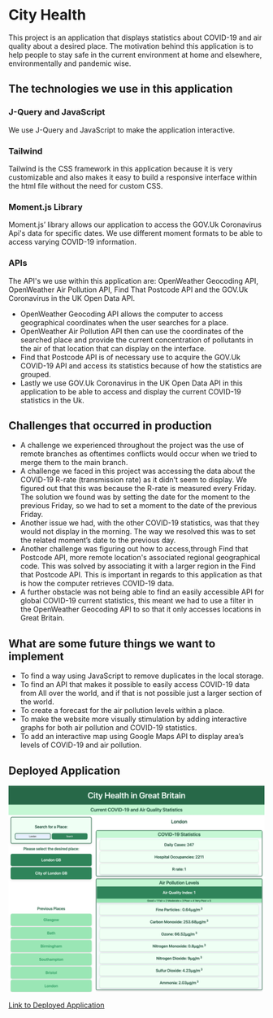 # City Health
This project is an application that displays statistics about COVID-19 and air quality about a desired place. The motivation behind this application is to help people to stay safe in the current environment at home and elsewhere, environmentally and pandemic wise. 
 
## The technologies we use in this application
### J-Query and JavaScript
We use J-Query and JavaScript to make the application interactive.
 
### Tailwind
Tailwind is the CSS framework in this application because it is very customizable and also makes it easy to build a responsive interface within the html file without the need for custom CSS.
 
### Moment.js Library
Moment.js’ library allows our application to access the GOV.Uk Coronavirus Api's data for specific dates. We use different moment formats to be able to access varying COVID-19 information.
 
### APIs
 
The API's we use within this application are: OpenWeather Geocoding API, OpenWeather Air Pollution API, Find That Postcode API and the GOV.Uk Coronavirus in the UK Open Data API.
 
* OpenWeather Geocoding API allows the computer to access geographical coordinates when the user searches for a place.
* OpenWeather Air Pollution API then can use the coordinates of the searched place and provide the current concentration of pollutants in the air of that location that can display on the interface.
* Find that Postcode API is of necessary use to acquire the GOV.Uk COVID-19 API and access its statistics because of how the statistics are grouped.
* Lastly we use GOV.Uk Coronavirus in the UK Open Data API in this application to be able to access and display the current COVID-19 statistics in the Uk.
 
## Challenges that occurred in production
* A challenge we experienced throughout the project was the use of remote branches as oftentimes conflicts would occur when we tried to merge them to the main branch.
* A challenge we faced in this project was accessing the data about the COVID-19 R-rate \(transmission rate\) as it didn’t seem to display. We figured out that this was because the R-rate is measured every Friday. The solution we found was by setting the date for the moment to the previous Friday, so we had to set a moment to the date of the previous Friday. 
* Another issue we had, with the other COVID-19 statistics, was that they would not display in the morning. The way we resolved this was to set the related moment’s date to the previous day.  
* Another challenge was figuring out how to access,through Find that Postcode API, more remote location's associated regional geographical code. This was solved by associating it with a larger region in the  Find that Postcode API. This is important in regards to this application as that is how the computer retrieves COVID-19 data.
* A further obstacle was not being able to find an easily accessible API for global COVID-19 current statistics, this meant we had to use a filter in the OpenWeather Geocoding API to so that it only accesses locations in Great Britain.
 
## What are some future things we want to implement
* To find a way using JavaScript to remove duplicates in the local storage.
* To find an API that makes it possible to easily access COVID-19 data from All over the world, and if that is not possible just a larger section of the world.
* To create a forecast for the air pollution levels within a place.
* To make the website more visually stimulation by adding interactive graphs for both air pollution and COVID-19 statistics. 
* To add an interactive map using Google Maps API to display area’s levels of COVID-19 and air pollution.

## Deployed Application
![Deployed Application](./assets/deployed-application.png?raw=true)

[Link to Deployed Application](https://dyl4n1997.github.io/City-Health/)


